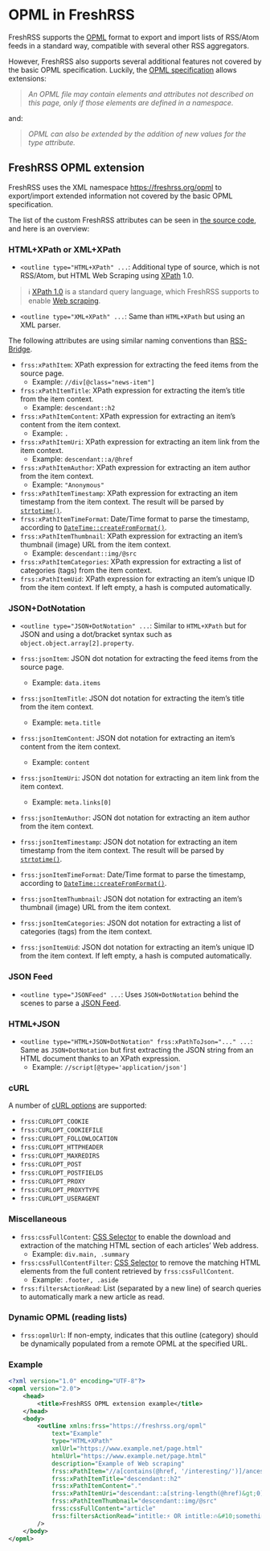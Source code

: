 # OPML in FreshRSS

FreshRSS supports the [OPML](https://en.wikipedia.org/wiki/OPML) format to export and import lists of RSS/Atom feeds in a standard way, compatible with several other RSS aggregators.

However, FreshRSS also supports several additional features not covered by the basic OPML specification.
Luckily, the [OPML specification](http://opml.org/spec2.opml) allows extensions:

> *An OPML file may contain elements and attributes not described on this page, only if those elements are defined in a namespace.*

and:

> *OPML can also be extended by the addition of new values for the type attribute.*

## FreshRSS OPML extension

FreshRSS uses the XML namespace <https://freshrss.org/opml> to export/import extended information not covered by the basic OPML specification.

The list of the custom FreshRSS attributes can be seen in [the source code](https://github.com/FreshRSS/FreshRSS/blob/edge/app/views/helpers/export/opml.phtml), and here is an overview:

### HTML+XPath or XML+XPath

* `<outline type="HTML+XPath" ...`: Additional type of source, which is not RSS/Atom, but HTML Web Scraping using [XPath](https://www.w3.org/TR/xpath-10/) 1.0.

> ℹ️ [XPath 1.0](https://en.wikipedia.org/wiki/XPath) is a standard query language, which FreshRSS supports to enable [Web scraping](https://en.wikipedia.org/wiki/Web_scraping).

* `<outline type="XML+XPath" ...`: Same than `HTML+XPath` but using an XML parser.

The following attributes are using similar naming conventions than [RSS-Bridge](https://rss-bridge.github.io/rss-bridge/Bridge_API/XPathAbstract.html).

* `frss:xPathItem`: XPath expression for extracting the feed items from the source page.
	* Example: `//div[@class="news-item"]`
* `frss:xPathItemTitle`: XPath expression for extracting the item’s title from the item context.
	* Example: `descendant::h2`
* `frss:xPathItemContent`: XPath expression for extracting an item’s content from the item context.
	* Example: `.`
* `frss:xPathItemUri`: XPath expression for extracting an item link from the item context.
	* Example: `descendant::a/@href`
* `frss:xPathItemAuthor`: XPath expression for extracting an item author from the item context.
	* Example: `"Anonymous"`
* `frss:xPathItemTimestamp`: XPath expression for extracting an item timestamp from the item context. The result will be parsed by [`strtotime()`](https://php.net/strtotime).
* `frss:xPathItemTimeFormat`: Date/Time format to parse the timestamp, according to [`DateTime::createFromFormat()`](https://php.net/datetime.createfromformat).
* `frss:xPathItemThumbnail`: XPath expression for extracting an item’s thumbnail (image) URL from the item context.
	* Example: `descendant::img/@src`
* `frss:xPathItemCategories`: XPath expression for extracting a list of categories (tags) from the item context.
* `frss:xPathItemUid`: XPath expression for extracting an item’s unique ID from the item context. If left empty, a hash is computed automatically.

### JSON+DotNotation

* `<outline type="JSON+DotNotation" ...`: Similar to `HTML+XPath` but for JSON and using a dot/bracket syntax such as `object.object.array[2].property`.

* `frss:jsonItem`: JSON dot notation for extracting the feed items from the source page.
	* Example: `data.items`
* `frss:jsonItemTitle`: JSON dot notation for extracting the item’s title from the item context.
	* Example: `meta.title`
* `frss:jsonItemContent`: JSON dot notation for extracting an item’s content from the item context.
	* Example: `content`
* `frss:jsonItemUri`: JSON dot notation for extracting an item link from the item context.
	* Example: `meta.links[0]`
* `frss:jsonItemAuthor`: JSON dot notation for extracting an item author from the item context.
* `frss:jsonItemTimestamp`: JSON dot notation for extracting an item timestamp from the item context. The result will be parsed by [`strtotime()`](https://php.net/strtotime).
* `frss:jsonItemTimeFormat`: Date/Time format to parse the timestamp, according to [`DateTime::createFromFormat()`](https://php.net/datetime.createfromformat).
* `frss:jsonItemThumbnail`: JSON dot notation for extracting an item’s thumbnail (image) URL from the item context.
* `frss:jsonItemCategories`: JSON dot notation for extracting a list of categories (tags) from the item context.
* `frss:jsonItemUid`: JSON dot notation for extracting an item’s unique ID from the item context. If left empty, a hash is computed automatically.

### JSON Feed

* `<outline type="JSONFeed" ...`: Uses `JSON+DotNotation` behind the scenes to parse a [JSON Feed](https://www.jsonfeed.org/).

### HTML+JSON

* `<outline type="HTML+JSON+DotNotation" frss:xPathToJson="..." ...`: Same as `JSON+DotNotation` but first extracting the JSON string from an HTML document thanks to an XPath expression.
	* Example: `//script[@type='application/json']`

### cURL

A number of [cURL options](https://curl.se/libcurl/c/curl_easy_setopt.html) are supported:

* `frss:CURLOPT_COOKIE`
* `frss:CURLOPT_COOKIEFILE`
* `frss:CURLOPT_FOLLOWLOCATION`
* `frss:CURLOPT_HTTPHEADER`
* `frss:CURLOPT_MAXREDIRS`
* `frss:CURLOPT_POST`
* `frss:CURLOPT_POSTFIELDS`
* `frss:CURLOPT_PROXY`
* `frss:CURLOPT_PROXYTYPE`
* `frss:CURLOPT_USERAGENT`

### Miscellaneous

* `frss:cssFullContent`: [CSS Selector](https://developer.mozilla.org/en-US/docs/Web/CSS/CSS_Selectors) to enable the download and extraction of the matching HTML section of each articles’ Web address.
	* Example: `div.main, .summary`
* `frss:cssFullContentFilter`: [CSS Selector](https://developer.mozilla.org/en-US/docs/Web/CSS/CSS_Selectors) to remove the matching HTML elements from the full content retrieved by `frss:cssFullContent`.
	* Example: `.footer, .aside`
* `frss:filtersActionRead`: List (separated by a new line) of search queries to automatically mark a new article as read.

### Dynamic OPML (reading lists)

* `frss:opmlUrl`: If non-empty, indicates that this outline (category) should be dynamically populated from a remote OPML at the specified URL.

### Example

```xml
<?xml version="1.0" encoding="UTF-8"?>
<opml version="2.0">
	<head>
		<title>FreshRSS OPML extension example</title>
	</head>
	<body>
		<outline xmlns:frss="https://freshrss.org/opml"
			text="Example"
			type="HTML+XPath"
			xmlUrl="https://www.example.net/page.html"
			htmlUrl="https://www.example.net/page.html"
			description="Example of Web scraping"
			frss:xPathItem="//a[contains(@href, '/interesting/')]/ancestor::article"
			frss:xPathItemTitle="descendant::h2"
			frss:xPathItemContent="."
			frss:xPathItemUri="descendant::a[string-length(@href)&gt;0]/@href"
			frss:xPathItemThumbnail="descendant::img/@src"
			frss:cssFullContent="article"
			frss:filtersActionRead="intitle:⚡️ OR intitle:🔥&#10;something"
		/>
	</body>
</opml>
```
